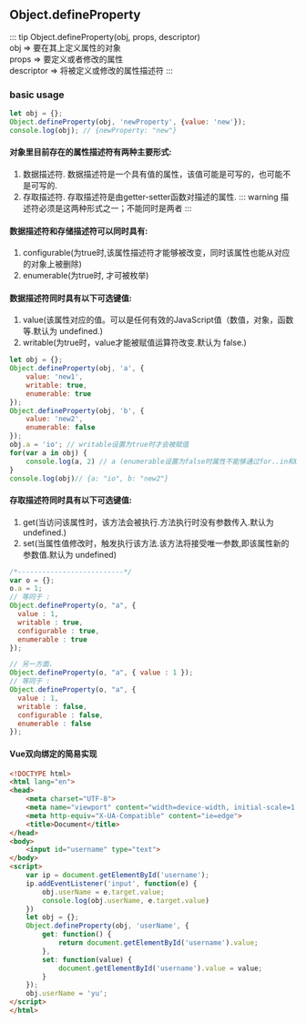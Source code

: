 ## Object.defineProperty
::: tip
Object.defineProperty(obj, props, descriptor)<br />
obj => 要在其上定义属性的对象<br />
props => 要定义或者修改的属性<br />
descriptor => 将被定义或修改的属性描述符
:::
### basic usage
```js
let obj = {};
Object.defineProperty(obj, 'newProperty', {value: 'new'});
console.log(obj); // {newProperty: "new"} 
```
#### 对象里目前存在的属性描述符有两种主要形式:
1. 数据描述符. 数据描述符是一个具有值的属性，该值可能是可写的，也可能不是可写的.
2. 存取描述符. 存取描述符是由getter-setter函数对描述的属性.
::: warning
描述符必须是这两种形式之一；不能同时是两者
:::
#### 数据描述符和存储描述符可以同时具有:
1. configurable(为true时,该属性描述符才能够被改变，同时该属性也能从对应的对象上被删除)
2. enumerable(为true时, 才可被枚举)
#### 数据描述符同时具有以下可选键值:
1. value(该属性对应的值。可以是任何有效的JavaScript值（数值，对象，函数等.默认为 undefined.)
2. writable(为true时，value才能被赋值运算符改变.默认为 false.)
```js
let obj = {};
Object.defineProperty(obj, 'a', {
    value: 'new1',
    writable: true,
    enumerable: true
});
Object.defineProperty(obj, 'b', {
    value: 'new2',
    enumerable: false
});
obj.a = 'io'; // writable设置为true时才会被赋值
for(var a in obj) {
    console.log(a, 2) // a (enumerable设置为false时属性不能够通过for..in和Object.keys()遍历输出)
}
console.log(obj)// {a: "io", b: "new2"}
```
#### 存取描述符同时具有以下可选键值:
1. get(当访问该属性时，该方法会被执行.方法执行时没有参数传入.默认为 undefined.)
2. set(当属性值修改时，触发执行该方法.该方法将接受唯一参数,即该属性新的参数值.默认为 undefined)
```js
/*--------------------------*/ 
var o = {};
o.a = 1;
// 等同于 :
Object.defineProperty(o, "a", {
  value : 1,
  writable : true,
  configurable : true,
  enumerable : true
});

// 另一方面，
Object.defineProperty(o, "a", { value : 1 });
// 等同于 :
Object.defineProperty(o, "a", {
  value : 1,
  writable : false,
  configurable : false,
  enumerable : false
});
```
#### Vue双向绑定的简易实现
```html
<!DOCTYPE html>
<html lang="en">
<head>
    <meta charset="UTF-8">
    <meta name="viewport" content="width=device-width, initial-scale=1.0">
    <meta http-equiv="X-UA-Compatible" content="ie=edge">
    <title>Document</title>
</head>
<body>
    <input id="username" type="text">
</body>
<script>
    var ip = document.getElementById('username');
    ip.addEventListener('input', function(e) {
        obj.userName = e.target.value;
        console.log(obj.userName, e.target.value)
    })
    let obj = {};
    Object.defineProperty(obj, 'userName', {
        get: function() {
            return document.getElementById('username').value;
        },
        set: function(value) {
            document.getElementById('username').value = value;
        }
    });
    obj.userName = 'yu';
</script>
</html>
```
